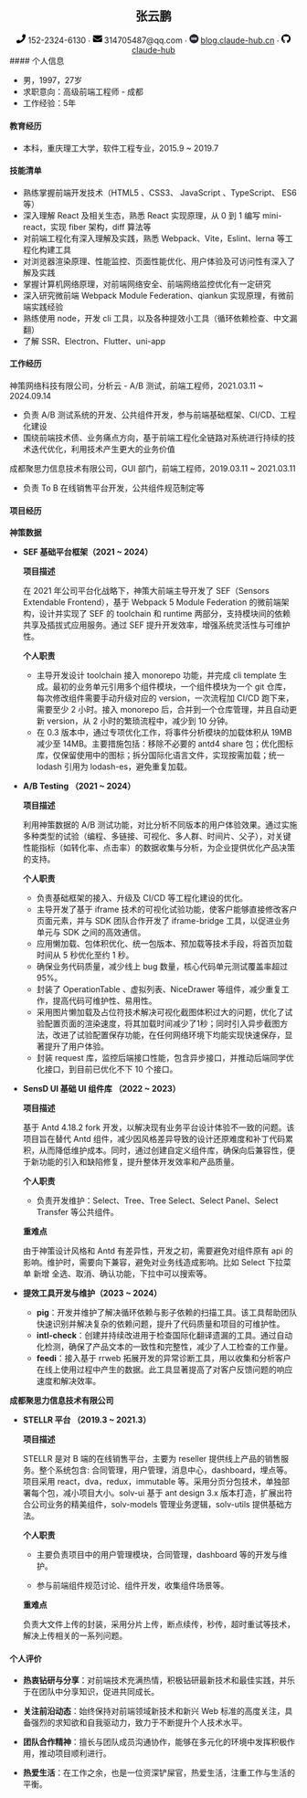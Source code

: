 <center>
	<h2>张云鹏</h2> 
     <div>
         <span>
             <img src="assets/phone-solid.svg" width="16px">
             152-2324-6130
         </span>
         ·
         <span>
             <img src="assets/envelope-solid.svg" width="16px">
             314705487@qq.com
         </span>
         ·
         <span>
             <img src="assets/blog.svg" width="16px">
             <a href="https://blog.claude-hub.cn">blog.claude-hub.cn</a>
         </span>
         ·
         <span>
             <img src="assets/github-brands.svg" width="16px">
             <a href="https://github.com/claude-hub">claude-hub</a>
         </span>
     </div>
</center>
####  个人信息

 - 男，1997，27岁
 - 求职意向：高级前端工程师 - 成都
 - 工作经验：5年

#### 教育经历

- 本科，重庆理工大学，软件工程专业，2015.9 ~ 2019.7

#### 技能清单

- 熟练掌握前端开发技术（HTML5 、CSS3、 JavaScript 、TypeScript、 ES6等）
- 深入理解 React 及相关生态，熟悉 React 实现原理，从 0 到 1 编写 mini-react，实现 fiber 架构，diff 算法等
- 对前端工程化有深入理解及实践，熟悉 Webpack、Vite，Eslint、lerna 等工程化构建工具
- 对浏览器渲染原理、性能监控、页面性能优化、用户体验及可访问性有深入了解及实践
- 掌握计算机网络原理，对前端网络安全、前端网络监控优化有一定研究
- 深入研究微前端 Webpack Module Federation、qiankun 实现原理，有微前端实践经验
- 熟练使用 node，开发 cli 工具，以及各种提效小工具（循环依赖检查、中文漏翻）
- 了解 SSR、Electron、Flutter、uni-app

#### 工作经历

神策网络科技有限公司，分析云 - A/B 测试，前端工程师，2021.03.11 ~ 2024.09.14

- 负责 A/B 测试系统的开发、公共组件开发，参与前端基础框架、CI/CD、工程化建设
- 围绕前端技术债、业务痛点方向，基于前端工程化全链路对系统进行持续的技术迭代优化，利用技术产生更大的业务价值

成都聚思力信息技术有限公司，GUI 部门，前端工程师，2019.03.11 ~ 2021.03.11

- 负责 To B 在线销售平台开发，公共组件规范制定等

#### 项目经历

**神策数据**

- **SEF 基础平台框架（2021 ~ 2024）**

  **项目描述**

  在 2021 年公司平台化战略下，神策大前端主导开发了 SEF（Sensors Extendable Frontend），基于 Webpack 5 Module Federation 的微前端架构，设计并实现了 SEF 的 toolchain 和 runtime 两部分，支持模块间的依赖共享及插拔式应用服务。通过 SEF 提升开发效率，增强系统灵活性与可维护性。

  **个人职责**

  - 主导开发设计 toolchain 接入 monorepo 功能，并完成 cli template 生成。最初的业务单元引用多个组件模块，一个组件模块为一个 git 仓库，每次修改组件需要手动升级对应的 version，一次流程加 CI/CD 跑下来，需要至少 2 小时。接入 monorepo 后，合并到一个仓库管理，并且自动更新 version，从 2 小时的繁琐流程中，减少到 10 分钟。
  - 在 0.3 版本中，通过专项优化工作，将事件分析模块的加载体积从 19MB 减少至 14MB。主要措施包括：移除不必要的 antd4 share 包；优化图标库，仅保留使用中的图标；拆分国际化语言文件，实现按需加载；统一 lodash 引用为 lodash-es，避免重复加载。



- **A/B Testing （2021 ~ 2024）**

  **项目描述**

  利用神策数据的 A/B 测试功能，对比分析不同版本的用户体验效果。通过实施多种类型的试验（编程、多链接、可视化、多人群、时间片、父子），对关键性能指标（如转化率、点击率）的数据收集与分析，为企业提供优化产品决策的支持。

  **个人职责**

  - 负责基础框架的接入、升级及 CI/CD 等工程化建设的优化。
  - 主导开发了基于 iframe 技术的可视化试验功能，使客户能够直接修改客户页面元素，并与 SDK 团队合作开发了 iframe-bridge 工具，以促进业务单元与 SDK 之间的高效通信。
  - 应用懒加载、包体积优化、统一包版本、预加载等技术手段，将首页加载时间从 5 秒优化至约 1 秒。
  - 确保业务代码质量，减少线上 bug 数量，核心代码单元测试覆盖率超过 95%。
  - 封装了 OperationTable 、虚拟列表、NiceDrawer 等组件，减少重复工作，提高代码可维护性、易用性。
  - 采用图片懒加载及占位符技术解决可视化截图体积过大的问题，优化了试验配置页面的渲染速度，将其加载时间减少了1秒；同时引入异步截图方法，改进了试验配置保存功能，在任何网络环境下均能实现快速保存，显著提升了用户体验。
  - 封装 request 库，监控后端接口性能，包含异步接口，并推动后端同学优化接口，到目前已优化不下 10 个接口。



- **SensD UI  基础 UI 组件库 （2022 ~ 2023）**

  **项目描述**

  基于 Antd 4.18.2 fork 开发，以解决现有业务平台设计体验不一致的问题。该项目旨在替代 Antd 组件，减少因风格差异导致的设计还原难度和补丁代码累积，从而降低维护成本。同时，通过创建自定义组件库，确保向后兼容性，便于新功能的引入和缺陷修复，提升整体开发效率和产品质量。

  **个人职责**

  - 负责开发维护：Select、Tree、Tree Select、Select Panel、Select Transfer 等公共组件。

  **重难点**

  由于神策设计风格和 Antd 有差异性，开发之初，需要避免对组件原有 api 的影响。维护时，需要向下兼容，避免对业务线造成影响。比如 Select 下拉菜单 新增 全选、取消、确认功能，下拉中可以搜索等。



- **提效工具开发与维护（2023 ~ 2024）**
  - **pig**：开发并维护了解决循环依赖与影子依赖的扫描工具。该工具帮助团队快速识别并解决复杂的依赖问题，提升了代码质量和项目的可维护性。
  - **intl-check**：创建并持续改进用于检查国际化翻译遗漏的工具。通过自动化检测，确保了产品文本的一致性和完整性，减少了人工检查的工作量。
  - **feedi**：接入基于 rrweb 拓展开发的异常诊断工具，用以收集和分析客户在线上使用过程中产生的数据。此工具显著提高了对客户反馈问题的响应速度和解决效率。



**成都聚思力信息技术有限公司**

- **STELLR 平台 （2019.3 ~ 2021.3）**

  **项目描述**

  STELLR 是对 B 端的在线销售平台，主要为 reseller 提供线上产品的销售服务。整个系统包含: 合同管理，用户管理，消息中心，dashboard，埋点等。项目采用 react，dva，redux，immutable 等。采用分页分包技术，单独部署每个包，减小项目大小。solv-ui 基于 ant design 3.x 版本打造，扩展出符合公司业务的精美组件，solv-models 管理业务逻辑，solv-utils 提供基础方法。

  **个人职责**

  - 主要负责项目中的用户管理模块，合同管理，dashboard 等的开发与维护。

  - 参与前端组件规范讨论、组件开发，收集组件场景等。
  
  **重难点**
  
  负责大文件上传的封装，采用分片上传，断点续传，秒传，超时重试等技术，解决上传相关的一系列问题。

#### 个人评价

- **热衷钻研与分享**：对前端技术充满热情，积极钻研最新技术和最佳实践，并乐于在团队中分享知识，促进共同成长。
- **关注前沿动态**：始终保持对前端领域新技术和新兴 Web 标准的高度关注，具备强烈的求知欲和自我驱动力，致力于不断提升个人技术水平。
- **团队合作精神**：擅长与团队成员沟通协作，能够在多元化的环境中发挥积极作用，推动项目顺利进行。

- **热爱生活**：在工作之余，也是一位资深铲屎官，热爱生活，注重工作与生活的平衡。
